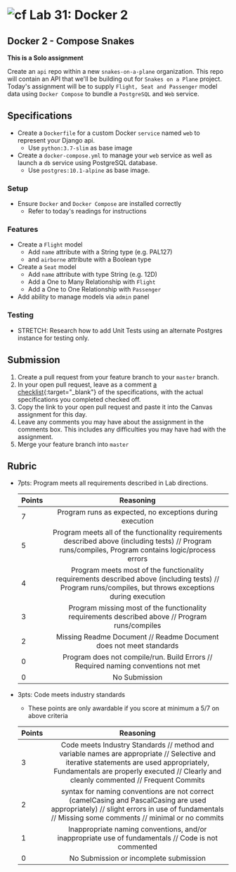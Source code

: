 # ![cf](http://i.imgur.com/7v5ASc8.png) Lab 31: Docker 2

## Docker 2 - Compose Snakes

**This is a Solo  assignment**

<!-- short description of project -->
Create an `api` repo within a new `snakes-on-a-plane` organization. This repo will contain an API that we'll be building out for `Snakes on a Plane` project. Today's assignment will be to supply `Flight, Seat and Passenger` model data using `Docker Compose` to bundle a `PostgreSQL` and `Web` service.

## Specifications
<!-- Write a spefication for the features required in this lab assignment -->
- Create a `Dockerfile` for a custom Docker `service` named `web` to represent your Django api.
	- Use `python:3.7-slim` as base image
- Create a `docker-compose.yml` to manage your `web` service as well as launch a `db` service using PostgreSQL database.
	- Use `postgres:10.1-alpine` as base image.

### Setup
- Ensure `Docker` and `Docker Compose` are installed correctly
	- Refer to today's readings for instructions


### Features
- Create a `Flight` model
	- Add `name` attribute with a String type (e.g. PAL127) 
	- and `airborne` attribute with a Boolean type
- Create a `Seat` model
	- Add `name` attribute with type String (e.g. 12D)
	- Add a One to Many Relationship with `Flight`
	- Add a One to One Relationship with `Passenger`
- Add ability to manage models via `admin` panel

### Testing
- STRETCH: Research how to add Unit Tests using an alternate Postgres instance for testing only.


## Submission
1. Create a pull request from your feature branch to your `master` branch.
2. In your open pull request, leave as a comment [a checklist](https://github.com/blog/1825-task-lists-in-all-markdown-documents){:target="_blank"} of the specifications, with the actual specifications you completed checked off.
3. Copy the link to your open pull request and paste it into the Canvas assignment for this day.
4. Leave any comments you may have about the assignment in the comments box. This includes any difficulties you may have had with the assignment.
5. Merge your feature branch into `master`

## Rubric
- 7pts: Program meets all requirements described in Lab directions.

	Points  | Reasoning | 
	 ------------ | :-----------: | 
	7       | Program runs as expected, no exceptions during execution |
	5       | Program meets all of the  functionality requirements described above (including tests) // Program runs/compiles, Program contains logic/process errors|
	4       | Program meets most of the functionality requirements described above (including tests)  // Program runs/compiles, but throws exceptions during execution |
	3       | Program missing most of the functionality requirements described above // Program runs/compiles |
	2       | Missing Readme Document // Readme Document does not meet standards |
	0       | Program does not compile/run. Build Errors // Required naming conventions not met |
	0       | No Submission |

- 3pts: Code meets industry standards
	- These points are only awardable if you score at minimum a 5/7 on above criteria

	Points  | Reasoning | 
	 ------------ | :-----------: | 
	3       | Code meets Industry Standards // method and variable names are appropriate // Selective and iterative statements are used appropriately, Fundamentals are properly executed // Clearly and cleanly commented // Frequent Commits |
	2       | syntax for naming conventions are not correct (camelCasing and PascalCasing are used appropriately) // slight errors in use of fundamentals // Missing some comments // minimal or no commits |
	1       | Inappropriate naming conventions, and/or inappropriate use of fundamentals // Code is not commented  |
	0       | No Submission or incomplete submission |
